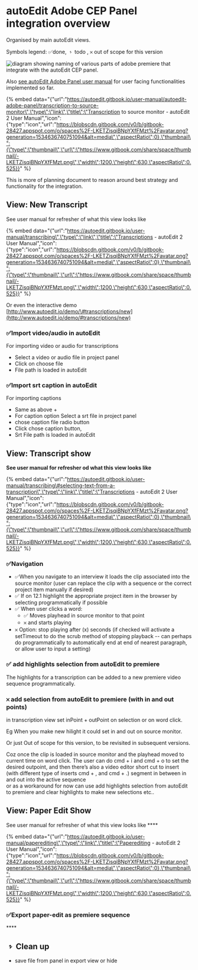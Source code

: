 # autoEdit Adobe CEP Panel integration overview

Organised by main autoEdit views.

Symbols legend: ✅done,  𝥷 todo , 𐄂 out of scope for this version

![diagram showing naming of various parts of adobe premiere that integrate with the autoEdit CEP panel.](https://docs.google.com/drawings/d/snAH8rGwT5UU_JN-0RAfOTQ/image?w=624&h=411&rev=1&ac=1&parent=1NTQvPj6UOD6QLPQUworz0JN4vH31tCvT6ML1Ne6BLfE)

Also [see autoEdit Adobe Panel user manual](https://autoedit.gitbook.io/user-manual/autoedit-adobe-panel/transcription-to-source-monitor) for user facing functionalities implemented so far.

{% embed data="{\"url\":\"https://autoedit.gitbook.io/user-manual/autoedit-adobe-panel/transcription-to-source-monitor\",\"type\":\"link\",\"title\":\"Transcription to source monitor - autoEdit 2 User Manual\",\"icon\":{\"type\":\"icon\",\"url\":\"https://blobscdn.gitbook.com/v0/b/gitbook-28427.appspot.com/o/spaces%2F-LKETZisqiBNpYXfFMzt%2Favatar.png?generation=1534636740751094&alt=media\",\"aspectRatio\":0},\"thumbnail\":{\"type\":\"thumbnail\",\"url\":\"https://www.gitbook.com/share/space/thumbnail/-LKETZisqiBNpYXfFMzt.png\",\"width\":1200,\"height\":630,\"aspectRatio\":0.525}}" %}

This is more of planning document to reason around best strategy and functionality for the integration.

## **View: New Transcript**

See user manual for refresher of what this view looks like

{% embed data="{\"url\":\"https://autoedit.gitbook.io/user-manual/transcribing\",\"type\":\"link\",\"title\":\"Transcriptions - autoEdit 2 User Manual\",\"icon\":{\"type\":\"icon\",\"url\":\"https://blobscdn.gitbook.com/v0/b/gitbook-28427.appspot.com/o/spaces%2F-LKETZisqiBNpYXfFMzt%2Favatar.png?generation=1534636740751094&alt=media\",\"aspectRatio\":0},\"thumbnail\":{\"type\":\"thumbnail\",\"url\":\"https://www.gitbook.com/share/space/thumbnail/-LKETZisqiBNpYXfFMzt.png\",\"width\":1200,\"height\":630,\"aspectRatio\":0.525}}" %}

Or even the interactive demo [http://www.autoedit.io/demo/\#transcriptions/new](http://www.autoedit.io/demo/#transcriptions/new)

### ✅Import video/audio in autoEdit

For importing video or audio for transcriptions

* Select a video or audio file in project panel
* Click on choose file
* File path is loaded in autoEdit

### ✅**Import srt caption in autoEdit**

For importing captions

* Same as above +
* For caption option Select a srt file in project panel
* chose caption file radio button
* Click chose caption button,
* Srt File path is loaded in autoEdit

## **View: Transcript show**

**See user manual for refresher od what this view looks like**  

{% embed data="{\"url\":\"https://autoedit.gitbook.io/user-manual/transcribing\#selecting-text-from-a-transcription\",\"type\":\"link\",\"title\":\"Transcriptions - autoEdit 2 User Manual\",\"icon\":{\"type\":\"icon\",\"url\":\"https://blobscdn.gitbook.com/v0/b/gitbook-28427.appspot.com/o/spaces%2F-LKETZisqiBNpYXfFMzt%2Favatar.png?generation=1534636740751094&alt=media\",\"aspectRatio\":0},\"thumbnail\":{\"type\":\"thumbnail\",\"url\":\"https://www.gitbook.com/share/space/thumbnail/-LKETZisqiBNpYXfFMzt.png\",\"width\":1200,\"height\":630,\"aspectRatio\":0.525}}" %}



### **✅Navigation**

* ✅When you navigate to an interview it loads the clip associated into the source monitor \(user can replace the clip with a sequence or the correct project item manually if desired\)
* ✅ If on 12.1 highlight the appropriate project item in the browser by selecting programmatically if possible
* ✅ When user clicks a word:
  * ✅ Moves playhead in source monitor to that point
  * 𐄂 and starts playing
* 𐄂 Option: stop playing after \(x\) seconds \(if checked will activate a setTimeout to do the scrub method of stopping playback -- can perhaps do programmatically to automatically end at end of nearest paragraph, or allow user to input a setting\)

### **✅ add highlights selection from autoEdit to premiere**

The highlights for a transcription can be added to a new premiere video sequence programmatically.

### **𐄂 add selection from autoEdit to premiere \(with in and out points\)**

in transcription view set inPoint + outPoint on selection or on word click.

Eg When you make new hilight it could set in and out on source monitor.

Or just Out of scope for this version, to be revisited in subsequent versions.

Coz once the clip is loaded in source monitor and the playhead moved to current time on word click. The user can do cmd + i and cmd + o to set the desired outpoint, and then there’s also a video editor short cut to insert \(with different type of inserts cmd +  , and cmd + .\) segment in between in and out into the active sequence  
or as a workaround for now can use  add highlights selection from autoEdit to premiere and clear highlights to make new selections etc..



## **View: Paper Edit Show**

See user manual for refresher of what this view looks like   ****

{% embed data="{\"url\":\"https://autoedit.gitbook.io/user-manual/paperediting\",\"type\":\"link\",\"title\":\"Paperediting - autoEdit 2 User Manual\",\"icon\":{\"type\":\"icon\",\"url\":\"https://blobscdn.gitbook.com/v0/b/gitbook-28427.appspot.com/o/spaces%2F-LKETZisqiBNpYXfFMzt%2Favatar.png?generation=1534636740751094&alt=media\",\"aspectRatio\":0},\"thumbnail\":{\"type\":\"thumbnail\",\"url\":\"https://www.gitbook.com/share/space/thumbnail/-LKETZisqiBNpYXfFMzt.png\",\"width\":1200,\"height\":630,\"aspectRatio\":0.525}}" %}

### **✅Export paper-edit as premiere sequence**

\*\*\*\*

## **𝥷 Clean up**

* save file from panel in export view or hide

